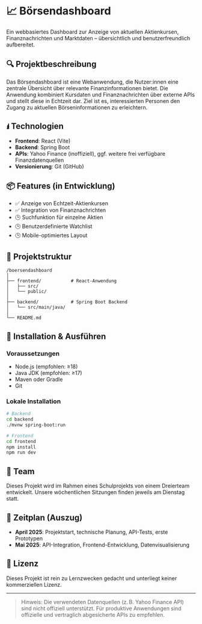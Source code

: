 # 📈 Börsendashboard

Ein webbasiertes Dashboard zur Anzeige von aktuellen Aktienkursen, Finanznachrichten und Marktdaten – übersichtlich und benutzerfreundlich aufbereitet.

## 🔍 Projektbeschreibung

Das Börsendashboard ist eine Webanwendung, die Nutzer:innen eine zentrale Übersicht über relevante Finanzinformationen bietet. Die Anwendung kombiniert Kursdaten und Finanznachrichten über externe APIs und stellt diese in Echtzeit dar. Ziel ist es, interessierten Personen den Zugang zu aktuellen Börseninformationen zu erleichtern.

## 🖠️ Technologien

- **Frontend**: React (Vite)
- **Backend**: Spring Boot
- **APIs**: Yahoo Finance (inoffiziell), ggf. weitere frei verfügbare Finanzdatenquellen
- **Versionierung**: Git (GitHub)

## 📦 Features (in Entwicklung)

- ✅ Anzeige von Echtzeit-Aktienkursen
- ✅ Integration von Finanznachrichten
- 🕒 Suchfunktion für einzelne Aktien
- 🕒 Benutzerdefinierte Watchlist
- 🕒 Mobile-optimiertes Layout

## 📁 Projektstruktur

```plaintext
/boersendashboard
│
├── frontend/           # React-Anwendung
│   ├── src/
│   └── public/
│
├── backend/            # Spring Boot Backend
│   └── src/main/java/
│
└── README.md
```

## 🚀 Installation & Ausführen

### Voraussetzungen

- Node.js (empfohlen: ≥18)
- Java JDK (empfohlen: ≥17)
- Maven oder Gradle
- Git

### Lokale Installation

```bash
# Backend
cd backend
./mvnw spring-boot:run

# Frontend
cd frontend
npm install
npm run dev
```

## 👥 Team

Dieses Projekt wird im Rahmen eines Schulprojekts von einem Dreierteam entwickelt. Unsere wöchentlichen Sitzungen finden jeweils am Dienstag statt.

## 📅 Zeitplan (Auszug)

- **April 2025**: Projektstart, technische Planung, API-Tests, erste Prototypen
- **Mai 2025**: API-Integration, Frontend-Entwicklung, Datenvisualisierung

## 📄 Lizenz

Dieses Projekt ist rein zu Lernzwecken gedacht und unterliegt keiner kommerziellen Lizenz.

---

> Hinweis: Die verwendeten Datenquellen (z. B. Yahoo Finance API) sind nicht offiziell unterstützt. Für produktive Anwendungen sind offizielle und vertraglich abgesicherte APIs zu empfehlen.
